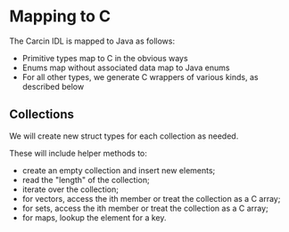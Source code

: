# Mapping to C

The Carcin IDL is mapped to Java as follows:

* Primitive types map to C in the obvious ways
* Enums map without associated data map to Java enums
* For all other types, we generate C wrappers of various kinds, as described below

## Collections

We will create new struct types for each collection as needed.

These will include helper methods to:

* create an empty collection and insert new elements;
* read the "length" of the collection;
* iterate over the collection;
* for vectors, access the ith member or treat the collection as a C array;
* for sets, access the ith member or treat the collection as a C array;
* for maps, lookup the element for a key.